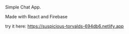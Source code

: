 Simple Chat App.

Made with React and Firebase

try it here: https://suspicious-torvalds-694db6.netlify.app

